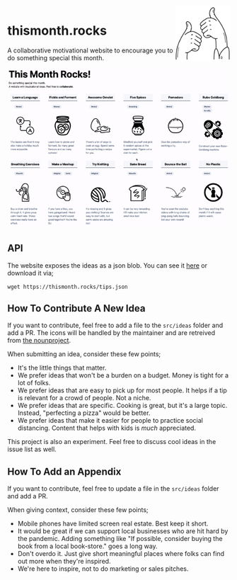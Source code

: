 <img src="src/img/two-thumbs.png" width=125 height=125 align="right">

# thismonth.rocks

A collaborative motivational website to encourage you to do something special this month.

![](readme-gif.gif)

## API 

The website exposes the ideas as a json blob. You can see it [here](https://thismonth.rocks/tips.json) or download it via; 

```
wget https://thismonth.rocks/tips.json
```

## How To Contribute A New Idea

If you want to contribute, feel free to add a file to the `src/ideas` folder and add a PR. The icons will be handled by the maintainer and are retreived from [the nounproject](https://thenounproject.com/). 

When submitting an idea, consider these few points; 

- It's the little things that matter.
- We prefer ideas that won't be a burden on a budget. Money is tight for a lot of folks. 
- We prefer ideas that are easy to pick up for most people. It helps if a tip is relevant for a crowd of people. Not a niche. 
- We prefer ideas that are specific. Cooking is great, but it's a large topic. Instead, "perfecting a pizza" would be better. 
- We prefer ideas that make it easier for people to practice social distancing. Content that helps with kids is *much* appreciated. 

This project is also an experiment. Feel free to discuss cool ideas in the issue list as well.

## How To Add an Appendix

If you want to contribute, feel free to update a file in the `src/ideas` folder and add a PR. 

When giving context, consider these few points; 

- Mobile phones have limited screen real estate. Best keep it short.
- It would be great if we can support local businesses who are hit hard by the pandemic. Adding something like "If possible, consider buying the book from a local book-store." goes a long way. 
- Don't overdo it. Just give short meaningful places where folks can find out more when they're inspired. 
- We're here to inspire, not to do marketing or sales pitches. 

